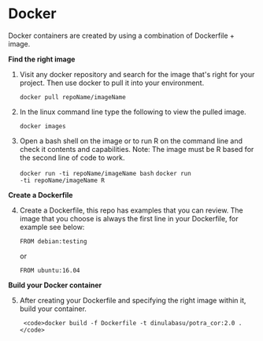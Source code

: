 # Docker
Docker containers are created by using a combination of Dockerfile + image. 

<b>Find the right image</b>
1. Visit any docker repository and search for the image that's right for your project. 
   Then use docker to pull it into your environment.

   <code>docker pull repoName/imageName</code>
   
2. In the linux command line type the following to view the pulled image.
   
   <code>docker images</code>

3. Open a bash shell on the image or to run R on the command line and check it contents and capabilities.
   Note: The image must be R based for the second line of code to work.

   <code>docker run -ti repoName/imageName bash</code>
   <code>docker run -ti repoName/imageName R</code>
   
<b>Create a Dockerfile</b>

4. Create a Dockerfile, this repo has examples that you can review. The image that you choose is always 
   the first line in your Dockerfile, for example see below:
   
   <code>FROM debian:testing</code>
   
   or
   
   <code>FROM ubuntu:16.04</code>
   
 <b>Build your Docker container</b>
 
 5. After creating your Dockerfile and specifying the right image within it, build your container.
 
         <code>docker build -f Dockerfile -t dinulabasu/potra_cor:2.0 .</code>
 
